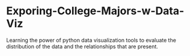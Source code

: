 # Exporing-College-Majors-w-Data-Viz
Learning the power of python data visualization tools to evaluate the distribution of the data and the relationships that are present. 
